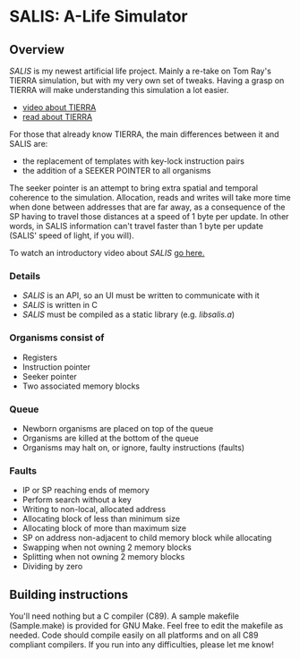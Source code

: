 # SALIS: A-Life Simulator

## Overview
*SALIS* is my newest artificial life project. Mainly a re-take on Tom Ray's
TIERRA simulation, but with my very own set of tweaks. Having a grasp on TIERRA
will make understanding this simulation a lot easier.

- [video about TIERRA](https://www.youtube.com/watch?v=Wl5rRGVD0QI)
- [read about TIERRA](http://life.ou.edu/pubs/doc/index.html#What)

For those that already know TIERRA, the main differences between it and SALIS
are:
- the replacement of templates with key-lock instruction pairs
- the addition of a SEEKER POINTER to all organisms

The seeker pointer is an attempt to bring extra spatial and temporal coherence
to the simulation. Allocation, reads and writes will take more time when done
between addresses that are far away, as a consequence of the SP having to
travel those distances at a speed of 1 byte per update. In other words, in
SALIS information can't travel faster than 1 byte per update (SALIS' speed of
light, if you will).

To watch an introductory video about *SALIS*
[go here.](https://www.youtube.com/watch?v=jCFmOCvy6po)

### Details
- *SALIS* is an API, so an UI must be written to communicate with it
- *SALIS* is written in C
- *SALIS* must be compiled as a static library (e.g. *libsalis.a*)

### Organisms consist of
- Registers
- Instruction pointer
- Seeker pointer
- Two associated memory blocks

### Queue
- Newborn organisms are placed on top of the queue
- Organisms are killed at the bottom of the queue
- Organisms may halt on, or ignore, faulty instructions (faults)

### Faults
- IP or SP reaching ends of memory
- Perform search without a key
- Writing to non-local, allocated address
- Allocating block of less than minimum size
- Allocating block of more than maximum size
- SP on address non-adjacent to child memory block while allocating
- Swapping when not owning 2 memory blocks
- Splitting when not owning 2 memory blocks
- Dividing by zero

## Building instructions
You'll need nothing but a C compiler (C89). A sample makefile (Sample.make)
is provided for GNU Make. Feel free to edit the makefile as needed.
Code should compile easily on all platforms and on all C89 compliant compilers.
If you run into any difficulties, please let me know!
